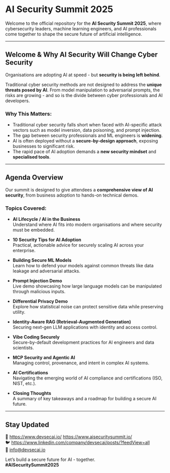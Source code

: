 # AI Security Summit 2025

Welcome to the official repository for the **AI Security Summit 2025**, where cybersecurity leaders, machine learning engineers, and AI professionals come together to shape the secure future of artificial intelligence.

---

## Welcome & Why AI Security Will Change Cyber Security

Organisations are adopting AI at speed - but **security is being left behind**.

Traditional cyber security methods are not designed to address the **unique threats posed by AI**. From model manipulation to adversarial prompts, the risks are growing - and so is the divide between cyber professionals and AI developers.

### Why This Matters:
-  Traditional cyber security falls short when faced with AI-specific attack vectors such as model inversion, data poisoning, and prompt injection.
-  The gap between security professionals and ML engineers is **widening**.
-  AI is often deployed without a **secure-by-design approach**, exposing businesses to significant risk.
-  The rapid pace of AI adoption demands a **new security mindset** and **specialised tools**.

---

##  Agenda Overview

Our summit is designed to give attendees a **comprehensive view of AI security**, from business adoption to hands-on technical demos.

###  Topics Covered:

- **AI Lifecycle / AI in the Business**  
  Understand where AI fits into modern organisations and where security must be embedded.

- **10 Security Tips for AI Adoption**  
  Practical, actionable advice for securely scaling AI across your enterprise.

- **Building Secure ML Models**  
  Learn how to defend your models against common threats like data leakage and adversarial attacks.

- **Prompt Injection Demo**  
  Live demo showcasing how large language models can be manipulated through malicious inputs.

- **Differential Privacy Demo**  
  Explore how statistical noise can protect sensitive data while preserving utility.

- **Identity-Aware RAG (Retrieval-Augmented Generation)**  
  Securing next-gen LLM applications with identity and access control.

- **Vibe Coding Securely**  
  Secure-by-default development practices for AI engineers and data scientists.

- **MCP Security and Agentic AI**  
  Managing control, provenance, and intent in complex AI systems.

- **AI Certifications**  
  Navigating the emerging world of AI compliance and certifications (ISO, NIST, etc.).

- **Closing Thoughts**  
  A summary of key takeaways and a roadmap for building a secure AI future.

---

##  Stay Updated

🔗 https://www.devsecai.io/ https://www.aisecuritysummit.io/  
🐦 https://www.linkedin.com/company/devsecai/posts/?feedView=all  
📧 info@devsecai.io

Let’s build a secure future for AI - together.  
**#AISecuritySummit2025**

